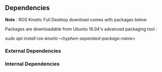 ## Dependencies

**Note** : ROS Kinetic Full Desktop download comes with packages below

Packages are downloadable from Ubuntu 16.04's advanced packaging tool :

  *sudo apt install ros-kinetic-\<hyphen-separated-package-name\>*

### External Dependencies



### Internal Dependencies

